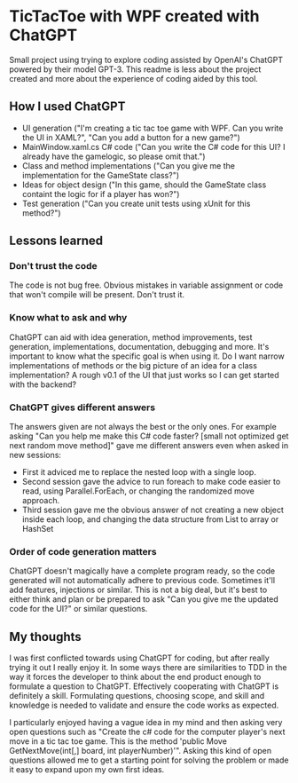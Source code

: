 # TicTacToe with WPF created with ChatGPT

Small project using trying to explore coding assisted by OpenAI's ChatGPT powered by their model GPT-3.
This readme is less about the project created and more about the experience of coding aided by this tool.

## How I used ChatGPT

- UI generation ("I'm creating a tic tac toe game with WPF. Can you write the UI in XAML?", "Can you add a button for a new game?")
- MainWindow.xaml.cs C# code ("Can you write the C# code for this UI? I already have the gamelogic, so please omit that.")
- Class and method implementations ("Can you give me the implementation for the GameState class?")
- Ideas for object design ("In this game, should the GameState class containt the logic for if a player has won?")
- Test generation ("Can you create unit tests using xUnit for this method?")

## Lessons learned

### Don't trust the code

The code is not bug free. Obvious mistakes in variable assignment or code that won't compile will be present. Don't trust it.

### Know what to ask and why

ChatGPT can aid with idea generation, method improvements, test generation, implementations, documentation, debugging and more.
It's important to know what the specific goal is when using it. 
Do I want narrow implementations of methods or the big picture of an idea for a class implementation? 
A rough v0.1 of the UI that just works so I can get started with the backend?

### ChatGPT gives different answers 

The answers given are not always the best or the only ones.
For example asking "Can you help me make this C# code faster? [small not optimized get next random move method]" gave me different answers even when asked in new sessions:
- First it adviced me to replace the nested loop with a single loop.
- Second session gave the advice to run foreach to make code easier to read, using Parallel.ForEach, or changing the randomized move approach.
- Third session gave me the obvious answer of not creating a new object inside each loop, and changing the data structure from List to array or HashSet

### Order of code generation matters

ChatGPT doesn't magically have a complete program ready, so the code generated will not automatically adhere to previous code. Sometimes it'll add features, injections or similar. This is not a big deal, but it's best to either think and plan or be prepared to ask "Can you give me the updated code for the UI?" or similar questions.


## My thoughts

I was first conflicted towards using ChatGPT for coding, but after really trying it out I really enjoy it.
In some ways there are similarities to TDD in the way it forces the developer to think about the end product enough to formulate a question to ChatGPT.
Effectively cooperating with ChatGPT is definitely a skill. Formulating questions, choosing scope, and skill and knowledge is needed to validate and ensure the code works as expected. 

I particularly enjoyed having a vague idea in my mind and then asking very open questions such as "Create the c# code for the computer player's next move in a tic tac toe game. This is the method 'public Move GetNextMove(int[,] board, int playerNumber)'".
Asking this kind of open questions allowed me to get a starting point for solving the problem or made it easy to expand upon my own first ideas.

